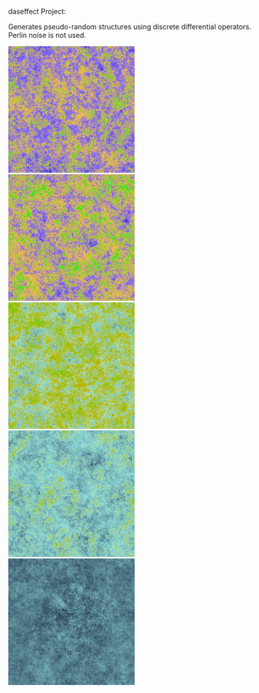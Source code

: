 daseffect Project:
<br>
<p>
  Generates pseudo-random structures using discrete differential operators.
  <br>
  Perlin noise is not used.
</p>

<p>
  <img src="Pictures/Landscape1.png" width="256" height="256" image-rendering: pixelated>
  <img src="Pictures/Landscape2.png" width="256" height="256">
  <img src="Pictures/Landscape3.png" width="256" height="256">
  <img src="Pictures/Landscape4.png" width="256" height="256">
  <img src="Pictures/Fog1.png" width="256" height="256">
</p>
